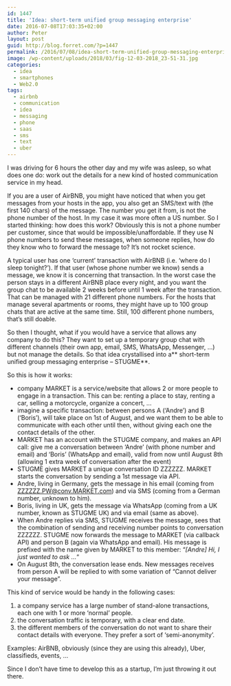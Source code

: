 ```yaml
---
id: 1447
title: 'Idea: short-term unified group messaging enterprise'
date: 2016-07-08T17:03:35+02:00
author: Peter
layout: post
guid: http://blog.forret.com/?p=1447
permalink: /2016/07/08/idea-short-term-unified-group-messaging-enterprise/
image: /wp-content/uploads/2018/03/fig-12-03-2018_23-51-31.jpg
categories:
  - idea
  - smartphones
  - Web2.0
tags:
  - airbnb
  - communication
  - idea
  - messaging
  - phone
  - saas
  - sms
  - text
  - uber
---
```

I was driving for 6 hours the other day and my wife was asleep, so what does one do: work out the details for a new kind of hosted communication service in my head.

If you are a user of AirBNB, you might have noticed that when you get messages from your hosts in the app, you also get an SMS/text with (the first 140 chars) of the message. The number you get it from, is not the phone number of the host. In my case it was more often a US number. So I started thinking: how does this work? Obviously this is not a phone number per customer, since that would be impossible/unaffordable. If they use N phone numbers to send these messages, when someone replies, how do they know who to forward the message to? It&#8217;s not rocket science.

A typical user has one &#8216;current&#8217; transaction with AirBNB (i.e. &#8216;where do I sleep tonight?&#8217;). If that user (whose phone number we know) sends a message, we know it is concerning that transaction. In the worst case the person stays in a different AirBNB place every night, and you want the group chat to be available 2 weeks before until 1 week after the transaction. That can be managed with 21 different phone numbers. For the hosts that manage several apartments or rooms, they might have up to 100 group chats that are active at the same time. Still, 100 different phone numbers, that&#8217;s still doable.

So then I thought, what if you would have a service that allows any company to do this? They want to set up a temporary group chat with different channels (their own app, email, SMS, WhatsApp, Messenger, &#8230;) but not manage the details. So that idea crystallised into a** short-term unified group messaging enterprise &#8211; STUGME**.

<!--more-->So this is how it works:

  * company MARKET is a service/website that allows 2 or more people to engage in a transaction. This can be: renting a place to stay, renting a car, selling a motorcycle, organize a concert, &#8230;
  * imagine a specific transaction: between persons A (&#8216;Andre&#8217;) and B (&#8216;Boris&#8217;), will take place on 1st of August, and we want them to be able to communicate with each other until then, without giving each one the contact details of the other.
  * MARKET has an account with the STUGME company, and makes an API call: give me a conversation between &#8216;Andre&#8217; (with phone number and email) and &#8216;Boris&#8217; (WhatsApp and email), valid from now until August 8th (allowing 1 extra week of conversation after the event)
  * STUGME gives MARKET a unique conversation ID ZZZZZZ. MARKET starts the conversation by sending a 1st message via API.
  * Andre, living in Germany, gets the message in his email (coming from ZZZZZZ.PW@conv.MARKET.com) and via SMS (coming from a German number, unknown to him).
  * Boris, living in UK, gets the message via WhatsApp (coming from a UK number, known as STUGME UK) and via email (same as above).
  * When Andre replies via SMS, STUGME receives the message, sees that the combination of sending and receiving number points to conversation ZZZZZZ. STUGME now forwards the message to MARKET (via callback API) and person B (again via WhatsApp and email). His message is prefixed with the name given by MARKET to this member: &#8220;_[Andre] Hi, I just wanted to ask &#8230;_&#8220;
  * On August 8th, the conversation lease ends. New messages receives from person A will be replied to with some variation of &#8220;Cannot deliver your message&#8221;.

This kind of service would be handy in the following cases:

  1. a company service has a large number of stand-alone transactions, each one with 1 or more &#8216;normal&#8217; people.
  2. the conversation traffic is temporary, with a clear end date.
  3. the different members of the conversation do not want to share their contact details with everyone. They prefer a sort of &#8216;semi-anonymity&#8217;.

Examples: AirBNB, obviously (since they are using this already), Uber, classifieds, events, &#8230;

Since I don&#8217;t have time to develop this as a startup, I&#8217;m just throwing it out there.